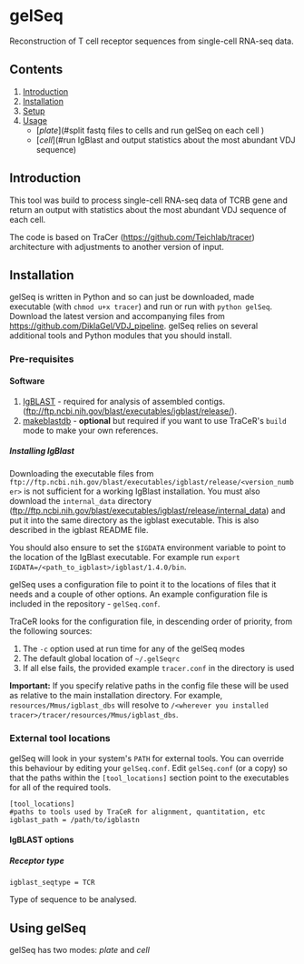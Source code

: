 # gelSeq
Reconstruction of T cell receptor sequences from single-cell RNA-seq data.

## Contents ##
1. [Introduction](#introduction)
2. [Installation](#installation)
3. [Setup](#setup)
4. [Usage](#using-gelSeq)
	- [*plate*](#split fastq files to cells and run gelSeq on each cell )
    - [*cell*](#run IgBlast and output statistics about the most abundant VDJ sequence)


## Introduction
This tool was build to process single-cell RNA-seq data of TCRB gene and return an output with statistics about the most abundant VDJ sequence of each cell. 

The code is based on TraCer (https://github.com/Teichlab/tracer) architecture with adjustments to another version of input.


## Installation
gelSeq is written in Python and so can just be downloaded, made executable (with `chmod u+x tracer`) and run or run with `python gelSeq`.
Download the latest version and accompanying files from https://github.com/DiklaGel/VDJ_pipeline. 
gelSeq relies on several additional tools and Python modules that you should install.

### Pre-requisites

#### Software 
1. [IgBLAST](http://www.ncbi.nlm.nih.gov/igblast/faq.html#standalone) - required for analysis of assembled contigs. (ftp://ftp.ncbi.nih.gov/blast/executables/igblast/release/).
2. [makeblastdb](ftp://ftp.ncbi.nlm.nih.gov/blast/executables/blast+/LATEST/ ) - **optional** but required if you want to use TraCeR's `build` mode to make your own references.

##### Installing IgBlast 
Downloading the executable files from `ftp://ftp.ncbi.nih.gov/blast/executables/igblast/release/<version_number>` is not sufficient for a working IgBlast installation. You must also download the `internal_data` directory (ftp://ftp.ncbi.nih.gov/blast/executables/igblast/release/internal_data) and put it into the same directory as the igblast executable. This is also described in the igblast README file.

You should also ensure to set the `$IGDATA` environment variable to point to the location of the IgBlast executable. For example run `export IGDATA=/<path_to_igblast>/igblast/1.4.0/bin`.

gelSeq uses a configuration file to point it to the locations of files that it needs and a couple of other options.
An example configuration file is included in the repository - `gelSeq.conf`.

TraCeR looks for the configuration file, in descending order of priority, from the following sources:
1. The `-c` option used at run time for any of the gelSeq modes
2. The default global location of `~/.gelSeqrc`
3. If all else fails, the provided example `tracer.conf` in the directory is used

**Important:** If you  specify relative paths in the config file these will be used as relative to the main installation directory. For example, `resources/Mmus/igblast_dbs` will resolve to `/<wherever you installed tracer>/tracer/resources/Mmus/igblast_dbs`.

### External tool locations 
gelSeq will look in your system's `PATH` for external tools. You can override this behaviour by editing your `gelSeq.conf`.
Edit `gelSeq.conf` (or a copy) so that the paths within the `[tool_locations]` section point to the executables for all of the required tools.

	[tool_locations]
	#paths to tools used by TraCeR for alignment, quantitation, etc
	igblast_path = /path/to/igblastn

#### IgBLAST options 
##### Receptor type 
    igblast_seqtype = TCR

Type of sequence to be analysed. 

## Using gelSeq 
gelSeq has two modes: *plate* and *cell*